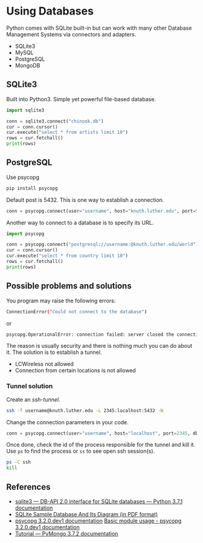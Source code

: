 # Using Databases

Python comes with SQLite built-in but can work with many other Database Management Systems via connectors and adapters.

* SQLite3
* MySQL
* PostgreSQL
* MongoDB

## SQLite3

Built into Python3. Simple yet powerful file-based database.

```python
import sqlite3

conn = sqlite3.connect("chinook.db")
cur = conn.cursor()
cur.execute("select * from artists limit 10")
rows = cur.fetchall()
print(rows)
```

## PostgreSQL

Use psycopg

```bash
pip install psycopg
```

Default post is 5432. This is one way to establish a connection.

```python
conn = psycopg.connect(user="username", host="knuth.luther.edu", port=5432, dbname="world")
```

Another way to connect to a database is to specify its URL.

```python
import psycopg

conn = psycopg.connect("postgresql://username:@knuth.luther.edu/world")
cur = conn.cursor()
cur.execute("select * from country limit 10")
rows = cur.fetchall()
print(rows)
```

## Possible problems and solutions

You program may raise the following errors:

```bash
ConnectionError("Could not connect to the database")
```

or

```bash
psycopg.OperationalError: connection failed: server closed the connection unexpectedly
```

The reason is usually security and there is nothing much you can do about it.
The solution is to establish a tunnel.

* LCWireless not allowed
* Connection from certain locations is not allowed

### Tunnel solution

Create an *ssh-tunnel*.

```bash
ssh -f username@knuth.luther.edu -L 2345:localhost:5432 -N
```

Change the connection parameters in your code.

```python
conn = psycopg.connect(user="username", host="localhost", port=2345, dbname="world")
```

Once done, check the id of the process responsible for the tunnel and kill it.
Use `ps` to find the process or `ss` to see open ssh session(s).

```bash
ps -C ssh
kill
```

## References

* [sqlite3 — DB-API 2.0 interface for SQLite databases — Python 3.7.1 documentation](https://docs.python.org/3/library/sqlite3.html)
* [SQLite Sample Database And Its Diagram (in PDF format)](http://www.sqlitetutorial.net/sqlite-sample-database/)
* [psycopg 3.2.0.dev1 documentation](https://www.psycopg.org/psycopg3/docs/)
[Basic module usage - psycopg 3.2.0.dev1 documentation](https://www.psycopg.org/psycopg3/docs/basic/usage.html)
* [Tutorial — PyMongo 3.7.2 documentation](http://api.mongodb.com/python/current/tutorial.html)
